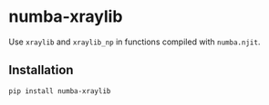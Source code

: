 
# numba-xraylib

Use `xraylib` and `xraylib_np` in functions compiled with `numba.njit`.

## Installation

```shell
pip install numba-xraylib
```
